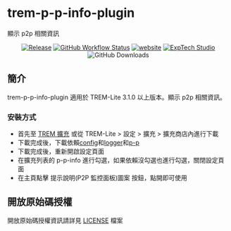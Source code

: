 # trem-p-p-info-plugin
顯示 p2p 相關資訊

<div align="center">
<a href="https://github.com/ExpTechTW/trem-p-p-info-plugin/releases/latest"><img alt="Release" src="https://img.shields.io/github/v/release/ExpTechTW/trem-p-p-info-plugin"></a>
<a href="https://github.com/ExpTechTW/TREM-Lite/actions/workflows/github_actions.yml"><img alt="GitHub Workflow Status" src="https://github.com/ExpTechTW/TREM-Lite/actions/workflows/github_actions.yml/badge.svg"></a>
<a href="https://exptech.dev/trem"><img alt="website" src="https://img.shields.io/badge/website-exptech.dev-purple.svg"></a>
<a href="https://discord.gg/5dbHqV8ees"><img alt="ExpTech Studio"  src="https://img.shields.io/discord/926545182407688273?color=%235865F2&logo=discord&logoColor=white"></a>
<img alt="GitHub Downloads" src="https://img.shields.io/github/downloads/ExpTechTW/trem-p-p-info-plugin/total">
</div>

## 簡介

trem-p-p-info-plugin 適用於 TREM-Lite 3.1.0 以上版本。顯示 p2p 相關資訊。

### 安裝方式

- 首先至 [TREM 擴充](https://exptechtw.github.io/trem-plugins/) 或從 TREM-Lite > 設定 > 擴充 > 擴充商店內進行下載
- 下載完成後，下載依賴[config](https://github.com/ExpTechTW/trem-config-plugin)和[logger](https://github.com/ExpTechTW/trem-logger-plugin)和[p-p](https://github.com/ExpTechTW/trem-p-p-plugin)
- 下載完成後，重新開啟設定頁面
- 在擴充列表的 p-p-info 進行勾選，如果依賴沒勾選也進行勾選，關閉設定頁面
- 在主頁點擊 提示說明(P2P 監控面板)圖案 按鈕，點開即可使用

## 開放原始碼授權

開放原始碼授權資訊請詳見 [LICENSE](LICENSE) 檔案
